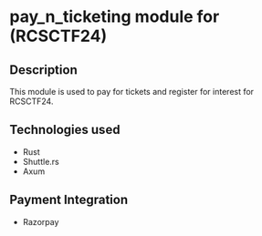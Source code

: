 # pay_n_ticketing module for (RCSCTF24)

## Description

This module is used to pay for tickets and register for interest for RCSCTF24.

## Technologies used

- Rust
- Shuttle.rs
- Axum

## Payment Integration

- Razorpay
